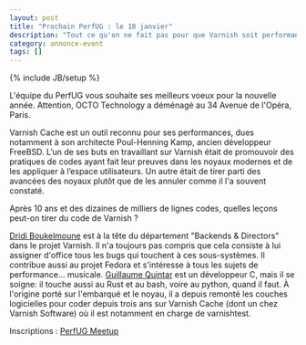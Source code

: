 ```yaml
---
layout: post
title: "Prochain PerfUG : le 18 janvier"
description: "Tout ce qu'on ne fait pas pour que Varnish soit performant"
category: annonce-event
tags: []
---
```

{% include JB/setup %}

L'équipe du PerfUG vous souhaite ses meilleurs voeux pour la nouvelle année. Attention, OCTO Technology a déménagé au 34 Avenue de l'Opéra, Paris.


Varnish Cache est un outil reconnu pour ses performances, dues notamment à son architecte Poul-Henning Kamp, ancien développeur FreeBSD. L’un de ses buts en travaillant sur Varnish était de promouvoir des pratiques de codes ayant fait leur preuves dans les noyaux modernes et de les appliquer à l’espace utilisateurs. Un autre était de tirer parti des avancées des noyaux plutôt que de les annuler comme il l'a souvent constaté.

Après 10 ans et des dizaines de milliers de lignes codes, quelles leçons peut-on tirer du code de Varnish ?
<!-- more -->

[Dridi Boukelmoune](https://twitter.com/dboukelmoune) est à la tête du département "Backends & Directors" dans le projet Varnish. Il n'a toujours pas compris que cela consiste à lui assigner d'office tous les bugs qui touchent à ces sous-systèmes. Il contribue aussi au projet Fedora et s'intéresse à tous les sujets de performance… musicale.
[Guillaume Quintar](https://twitter.com/therealgquintar) est un développeur C, mais il se soigne: il touche aussi au Rust et au bash, voire au python, quand il faut. À l'origine porté sur l'embarqué et le noyau, il a depuis remonté les couches logicielles pour coder depuis trois ans sur Varnish Cache (dont un chez Varnish Software) où il est notamment en charge de varnishtest.

Inscriptions : [PerfUG Meetup](https://www.meetup.com/fr-FR/PerfUG/events/236722329/)


